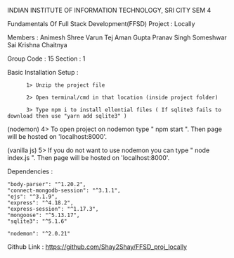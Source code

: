 INDIAN INSTITUTE OF INFORMATION TECHNOLOGY, SRI CITY
SEM 4


Fundamentals Of Full Stack Development(FFSD) Project : Locally

Members : Animesh Shree
	  Varun Tej
	  Aman Gupta
	  Pranav Singh
	  Someshwar Sai
	  Krishna Chaitnya

Group Code : 15
Section : 1




Basic Installation Setup : 

	      1> Unzip the project file
	
	      2> Open terminal/cmd in that location (inside project folder)

	      3> Type npm i to install ellential files ( If sqlite3 fails to download then use "yarn add sqlite3" )

(nodemon)     4> To open project on nodemon type " npm start ". Then page will be hosted on 'localhost:8000'.

(vanilla js)  5> If you do not want to use nodemon you can type " node index.js ". Then page will be hosted on 'localhost:8000'.





Dependencies :

    "body-parser": "^1.20.2",
    "connect-mongodb-session": "^3.1.1",
    "ejs": "^3.1.9",
    "express": "^4.18.2",
    "express-session": "^1.17.3",
    "mongoose": "^5.13.17",
    "sqlite3": "^5.1.6"

    "nodemon": "^2.0.21"
    
    
    
    
 Github Link : https://github.com/Shay2Shay/FFSD_proj_locally

